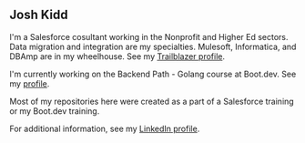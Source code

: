 ## Josh Kidd

I'm a Salesforce cosultant working in the Nonprofit and Higher Ed sectors. Data migration and integration are my specialties. Mulesoft, Informatica, and DBAmp are in my wheelhouse. See my [Trailblazer profile](https://www.salesforce.com/trailblazer/jkidd1).

I'm currently working on the Backend Path - Golang course at Boot.dev. See my [profile](https://www.boot.dev/u/storypractice).

Most of my repositories here were created as a part of a Salesforce training or my Boot.dev training.

For additional information, see my [LinkedIn profile](https://www.linkedin.com/in/joshckidd/).
